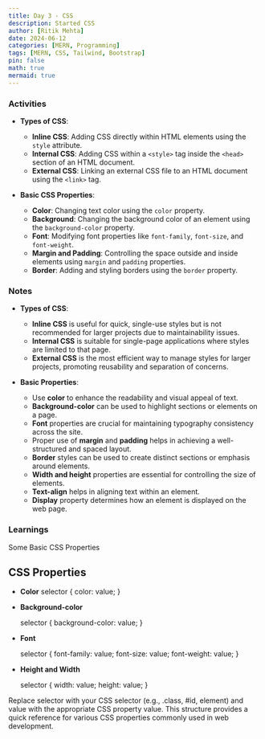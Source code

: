 ```yaml
---
title: Day 3 - CSS
description: Started CSS
author: [Ritik Mehta]
date: 2024-06-12
categories: [MERN, Programming]
tags: [MERN, CSS, Tailwind, Bootstrap]
pin: false
math: true
mermaid: true
---
```


### Activities
- **Types of CSS**: 
  - **Inline CSS**: Adding CSS directly within HTML elements using the `style` attribute.
  - **Internal CSS**: Adding CSS within a `<style>` tag inside the `<head>` section of an HTML document.
  - **External CSS**: Linking an external CSS file to an HTML document using the `<link>` tag.

- **Basic CSS Properties**: 
  - **Color**: Changing text color using the `color` property.
  - **Background**: Changing the background color of an element using the `background-color` property.
  - **Font**: Modifying font properties like `font-family`, `font-size`, and `font-weight`.
  - **Margin and Padding**: Controlling the space outside and inside elements using `margin` and `padding` properties.
  - **Border**: Adding and styling borders using the `border` property.

### Notes
- **Types of CSS**:
  - **Inline CSS** is useful for quick, single-use styles but is not recommended for larger projects due to maintainability issues.
  - **Internal CSS** is suitable for single-page applications where styles are limited to that page.
  - **External CSS** is the most efficient way to manage styles for larger projects, promoting reusability and separation of concerns.

- **Basic Properties**:
   - Use **color** to enhance the readability and visual appeal of text.
  - **Background-color** can be used to highlight sections or elements on a page.
  - **Font** properties are crucial for maintaining typography consistency across the site.
  - Proper use of **margin** and **padding** helps in achieving a well-structured and spaced layout.
  - **Border** styles can be used to create distinct sections or emphasis around elements.
  - **Width and height** properties are essential for controlling the size of elements.
  - **Text-align** helps in aligning text within an element.
  - **Display** property determines how an element is displayed on the web page.

### Learnings

Some Basic CSS Properties
## CSS Properties

- **Color**
    selector {
    color: value;
    }

- **Background-color**

    selector {
    background-color: value;
    }
    
- **Font**
  
    selector {
    font-family: value;
    font-size: value;
    font-weight: value;
    }

- **Height and Width**

    selector {
    width: value;
    height: value;
    }

Replace selector with your CSS selector (e.g., .class, #id, element) and value with the appropriate CSS property value. This structure provides a quick reference for various CSS properties commonly used in web development.












